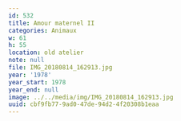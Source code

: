 ```yaml
---
id: 532
title: Amour maternel II
categories: Animaux
w: 61
h: 55
location: old atelier
note: null
file: IMG_20180814_162913.jpg
year: '1978'
year_start: 1978
year_end: null
image: ../../media/img/IMG_20180814_162913.jpg
uuid: cbf9fb77-9ad0-47de-94d2-4f20308b1eaa
---
```


